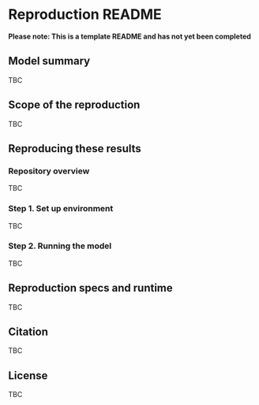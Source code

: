 # Reproduction README

<!-- TODO: Remove this warning once filled out README -->
**Please note: This is a template README and has not yet been completed**

<!-- TODO: Fill out the README -->
## Model summary

TBC

## Scope of the reproduction

TBC

## Reproducing these results

### Repository overview

TBC

### Step 1. Set up environment

TBC

### Step 2. Running the model

TBC

## Reproduction specs and runtime

TBC

<!-- Hint: On Linux, you can find specs by running the following commands in the terminal:
cat /etc/os-release  # Shows operating system and version
lscpu  # Shows computer model
free -g  # Shows RAM in GB (combine total column) -->

## Citation

TBC

## License

TBC